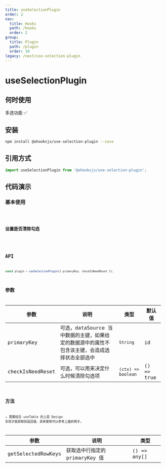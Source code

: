 ```yaml
---
title: useSelectionPlugin
order: 2
nav:
  title: Hooks
  path: /hooks
  order: 2
group:
  title: Plugin
  path: /plugin
  order: 10
legacy: /next/use-selection-plugin
---
```


# useSelectionPlugin

## 何时使用

多选功能 ✅

## 安装

```sh
npm install @ahooksjs/use-selection-plugin --save
```

## 引用方式

```js
import useSelectionPlugin from '@ahooksjs/use-selection-plugin';
```

## 代码演示

### 基本使用

<code src="./demo/default.tsx" />

### 设置是否清除勾选

<code src="./demo/checkIsNeedReset.tsx" />

## API

```js
const plugin = useSelectionPlugin({ primaryKey, checkIsNeedReset });
```

## 参数

| 参数             | 说明                                                                                          | 类型               | 默认值     |
| ---------------- | --------------------------------------------------------------------------------------------- | ------------------ | ---------- |
| primaryKey       | 可选，dataSource 当中数据的主键，如果给定的数据源中的属性不包含该主键，会造成选择状态全部选中 | `String`           | id         |
| checkIsNeedReset | 可选，可以用来决定什么时候清除勾选项                                                          | `(ctx) => boolean` | () => true |

## 方法

⚠️ 需要结合 useTable 的上层 Design 实现才能获取到返回值，具体使用可以参考上面的例子。

| 参数               | 说明                           | 类型        |
| ------------------ | ------------------------------ | ----------- |
| getSelectedRowKeys | 获取选中行指定的 primaryKey 值 | () => any[] |
